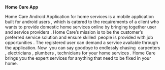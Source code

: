 **Home Care App**

Home Care Android Application for home services is a mobile application built for android users , which is catered to the requirements of a client who wants to provide domestic home services online by bringing together user and service providers . Home Care’s mission is to be the customer’s preferred service solution and ensure skilled  people is provided with job opportunities . The registered user can demand a service available through the application. Now  you can say goodbye to endlessly chasing  carpenters , electricians , plumbers , technicians for your home services . Home Care brings you the expert services for anything that need to be fixed in your home.
